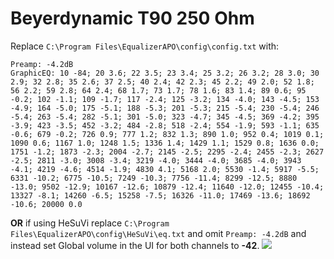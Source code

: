# Beyerdynamic T90 250 Ohm
Replace `C:\Program Files\EqualizerAPO\config\config.txt` with:
```
Preamp: -4.2dB
GraphicEQ: 10 -84; 20 3.6; 22 3.5; 23 3.4; 25 3.2; 26 3.2; 28 3.0; 30 2.9; 32 2.8; 35 2.6; 37 2.5; 40 2.4; 42 2.3; 45 2.2; 49 2.0; 52 1.8; 56 2.2; 59 2.8; 64 2.4; 68 1.7; 73 1.7; 78 1.6; 83 1.4; 89 0.6; 95 -0.2; 102 -1.1; 109 -1.7; 117 -2.4; 125 -3.2; 134 -4.0; 143 -4.5; 153 -4.9; 164 -5.0; 175 -5.1; 188 -5.3; 201 -5.3; 215 -5.4; 230 -5.4; 246 -5.4; 263 -5.4; 282 -5.1; 301 -5.0; 323 -4.7; 345 -4.5; 369 -4.2; 395 -3.9; 423 -3.5; 452 -3.2; 484 -2.8; 518 -2.4; 554 -1.9; 593 -1.1; 635 -0.6; 679 -0.2; 726 0.9; 777 1.2; 832 1.3; 890 1.0; 952 0.4; 1019 0.1; 1090 0.6; 1167 1.0; 1248 1.5; 1336 1.4; 1429 1.1; 1529 0.8; 1636 0.0; 1751 -1.2; 1873 -2.3; 2004 -2.7; 2145 -2.5; 2295 -2.4; 2455 -2.3; 2627 -2.5; 2811 -3.0; 3008 -3.4; 3219 -4.0; 3444 -4.0; 3685 -4.0; 3943 -4.1; 4219 -4.6; 4514 -1.9; 4830 4.1; 5168 2.0; 5530 -1.4; 5917 -5.5; 6331 -10.2; 6775 -10.5; 7249 -10.3; 7756 -11.4; 8299 -12.5; 8880 -13.0; 9502 -12.9; 10167 -12.6; 10879 -12.4; 11640 -12.0; 12455 -10.4; 13327 -8.1; 14260 -6.5; 15258 -7.5; 16326 -11.0; 17469 -13.6; 18692 -10.6; 20000 0.0
```
**OR** if using HeSuVi replace `C:\Program Files\EqualizerAPO\config\HeSuVi\eq.txt` and omit `Preamp: -4.2dB` and instead set Global volume in the UI for both channels to **-42**.
![](https://raw.githubusercontent.com/jaakkopasanen/AutoEq/master/results/Sonoma%20Model%20One/headphoncecom/onear/Beyerdynamic%20T90%20250%20Ohm/Beyerdynamic%20T90%20250%20Ohm.png)